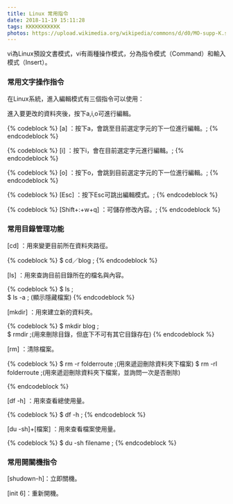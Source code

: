 ```yaml
---
title: Linux 常用指令
date: 2018-11-19 15:11:28
tags: KKKKKKKKKKK
photos: https://upload.wikimedia.org/wikipedia/commons/d/d0/MO-supp-K.svg
---
```


vi為Linux預設文書模式，vi有兩種操作模式，分為指令模式（Command）和輸入模式（Insert）。

### 常用文字操作指令

在Linux系統，進入編輯模式有三個指令可以使用：

進入要更改的資料夾後，按下a,i,o可進行編輯。

{% codeblock  %}
[a] ：按下a，會跳至目前選定字元的下一位進行編輯。;
{% endcodeblock %}

{% codeblock  %}
[i] ：按下i，會在目前選定字元進行編輯。;
{% endcodeblock %}

{% codeblock  %}
[o] ：按下o，會跳到目前選定字元的下一位進行編輯。;
{% endcodeblock %}

{% codeblock  %}
[Esc] ：按下Esc可跳出編輯模式。;
{% endcodeblock %}

{% codeblock  %}
[Shift+:+w+q] ：可儲存修改內容。;
{% endcodeblock %}

### 常用目錄管理功能

[cd] ：用來變更目前所在資料夾路徑。

{% codeblock  %}
$ cd／blog ;
{% endcodeblock %}

[ls] ：用來查詢目前目錄所在的檔名與內容。

{% codeblock  %}
$ ls     ;  
$ ls -a ; (顯示隱藏檔案)
{% endcodeblock %}

[mkdir] ：用來建立新的資料夾。

{% codeblock  %}
$ mkdir blog  ;  
$ rmdir       ;(用來刪除目錄，但底下不可有其它目錄存在)
{% endcodeblock %}

[rm] ：清除檔案。

{% codeblock  %} 
$ rm -r  folderroute   ;(用來遞迴刪除資料夾下檔案)
$ rm -rI  folderroute  ;(用來遞迴刪除資料夾下檔案，並詢問一次是否刪除)

{% endcodeblock %}

[df -h] ：用來查看總使用量。

{% codeblock  %}
$ df -h ;
{% endcodeblock %}

[du -sh]+[檔案] ：用來查看檔案使用量。

{% codeblock  %}
$ du -sh filename ;
{% endcodeblock %}

### 常用開關機指令

[shudown-h]：立即關機。

[init 6]：重新開機。









